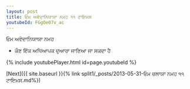 ```yaml
---
layout: post
title: ਓਮ ਅਵੇਦਾਨਿਯਾਯਾ ਨਮਹ ੧੧ ਟਾਇਮਸ
youtubeId: FGgOe07v_ac
---
```

 
 
 ਓਮ ਅਵੇਦਾਨਿਯਾਯਾ ਨਮਹ  
 
 -  ਕੌਣ ਇੱਕ ਅਧਿਆਪਕ ਦੁਆਰਾ ਜਾਣਿਆ ਜਾ ਸਕਦਾ ਹੈ 
 
  
 
  
 
 
 
 
 
 


{% include youtubePlayer.html id=page.youtubeId %}
 
[Next]({{ site.baseurl }}{% link  split1/_posts/2013-05-31-ਓਮ ਚਲਾਯਾ ਨਮਹ ੧੧ ਟਾਇਮਸ.md%})
 
